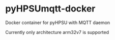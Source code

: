 # pyHPSUmqtt-docker
Docker container for pyHPSU with MQTT daemon

Currently only architecture arm32v7 is supported
